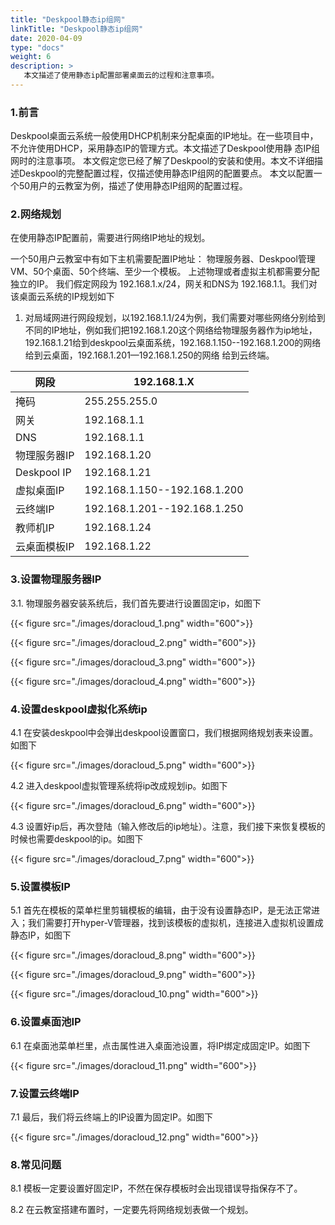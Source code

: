 ```yaml
---
title: "Deskpool静态ip组网"
linkTitle: "Deskpool静态ip组网"
date: 2020-04-09
type: "docs"
weight: 6
description: >
   本文描述了使用静态ip配置部署桌面云的过程和注意事项。
---
```


### 1.前言   
Deskpool桌面云系统一般使用DHCP机制来分配桌面的IP地址。在一些项目中，不允许使用DHCP，采用静态IP的管理方式。本文描述了Deskpool使用静
态IP组网时的注意事项。 
本文假定您已经了解了Deskpool的安装和使用。本文不详细描述Deskpool的完整配置过程，仅描述使用静态IP组网的配置要点。
本文以配置一个50用户的云教室为例，描述了使用静态IP组网的配置过程。


### 2.网络规划
在使用静态IP配置前，需要进行网络IP地址的规划。

一个50用户云教室中有如下主机需要配置IP地址：
物理服务器、Deskpool管理VM、50个桌面、50个终端、至少一个模板。
上述物理或者虚拟主机都需要分配独立的IP。
我们假定网段为 192.168.1.x/24，网关和DNS为 192.168.1.1。我们对该桌面云系统的IP规划如下

1. 对局域网进行网段规划，以192.168.1.1/24为例，我们需要对哪些网络分别给到不同的IP地址，例如我们把192.168.1.20这个网络给物理服务器作为ip地址，192.168.1.21给到deskpool云桌面系统，192.168.1.150--192.168.1.200的网络给到云桌面，192.168.1.201—192.168.1.250的网络
给到云终端。

| 网段         | 192.168.1.X                  |
| ------------ | ---------------------------- |
| 掩码         | 255.255.255.0                |
| 网关         | 192.168.1.1                  |
| DNS          | 192.168.1.1                  |
| 物理服务器IP | 192.168.1.20                 |
| Deskpool IP  | 192.168.1.21                 |
| 虚拟桌面IP   | 192.168.1.150--192.168.1.200 |
| 云终端IP     | 192.168.1.201--192.168.1.250 |
| 教师机IP     | 192.168.1.24                 |
| 云桌面模板IP | 192.168.1.22                 |


### 3.设置物理服务器IP

3.1.    物理服务器安装系统后，我们首先要进行设置固定ip，如图下

{{< figure src="./images/doracloud_1.png" width="600">}}

{{< figure src="./images/doracloud_2.png" width="600">}}

{{< figure src="./images/doracloud_3.png" width="600">}}

{{< figure src="./images/doracloud_4.png" width="600">}}


### 4.设置deskpool虚拟化系统ip

4.1	在安装deskpool中会弹出deskpool设置窗口，我们根据网络规划表来设置。如图下 

{{< figure src="./images/doracloud_5.png" width="600">}}

4.2	进入deskpool虚拟管理系统将ip改成规划ip。如图下  

{{< figure src="./images/doracloud_6.png" width="600">}}

4.3     设置好ip后，再次登陆（输入修改后的ip地址）。注意，我们接下来恢复模板的时候也需要deskpool的ip。如图下

{{< figure src="./images/doracloud_7.png" width="600">}}


### 5.设置模板IP

5.1     首先在模板的菜单栏里剪辑模板的编辑，由于没有设置静态IP，是无法正常进入；我们需要打开hyper-V管理器，找到该模板的虚拟机，连接进入虚拟机设置成静态IP，如图下

{{< figure src="./images/doracloud_8.png" width="600">}}

{{< figure src="./images/doracloud_9.png" width="600">}}

{{< figure src="./images/doracloud_10.png" width="600">}}


### 6.设置桌面池IP

6.1     在桌面池菜单栏里，点击属性进入桌面池设置，将IP绑定成固定IP。如图下

{{< figure src="./images/doracloud_11.png" width="600">}}

### 7.设置云终端IP

7.1     最后，我们将云终端上的IP设置为固定IP。如图下


{{< figure src="./images/doracloud_12.png" width="600">}}



### 8.常见问题

8.1     模板一定要设置好固定IP，不然在保存模板时会出现错误导指保存不了。

8.2     在云教室搭建布置时，一定要先将网络规划表做一个规划。
